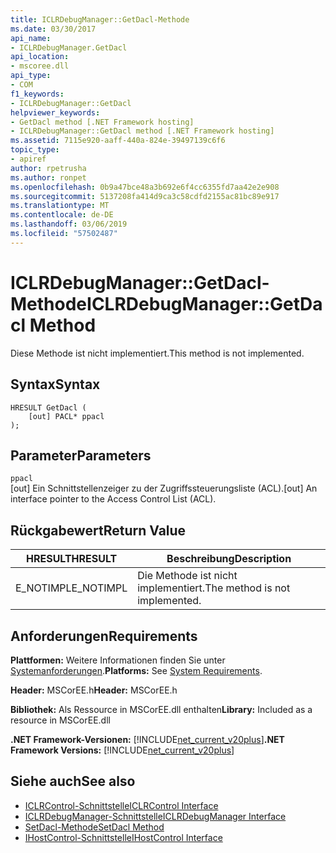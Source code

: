 ```yaml
---
title: ICLRDebugManager::GetDacl-Methode
ms.date: 03/30/2017
api_name:
- ICLRDebugManager.GetDacl
api_location:
- mscoree.dll
api_type:
- COM
f1_keywords:
- ICLRDebugManager::GetDacl
helpviewer_keywords:
- GetDacl method [.NET Framework hosting]
- ICLRDebugManager::GetDacl method [.NET Framework hosting]
ms.assetid: 7115e920-aaff-440a-824e-39497139c6f6
topic_type:
- apiref
author: rpetrusha
ms.author: ronpet
ms.openlocfilehash: 0b9a47bce48a3b692e6f4cc6355fd7aa42e2e908
ms.sourcegitcommit: 5137208fa414d9ca3c58cdfd2155ac81bc89e917
ms.translationtype: MT
ms.contentlocale: de-DE
ms.lasthandoff: 03/06/2019
ms.locfileid: "57502487"
---
```

# <a name="iclrdebugmanagergetdacl-method"></a><span data-ttu-id="f7846-102">ICLRDebugManager::GetDacl-Methode</span><span class="sxs-lookup"><span data-stu-id="f7846-102">ICLRDebugManager::GetDacl Method</span></span>
<span data-ttu-id="f7846-103">Diese Methode ist nicht implementiert.</span><span class="sxs-lookup"><span data-stu-id="f7846-103">This method is not implemented.</span></span>  
  
## <a name="syntax"></a><span data-ttu-id="f7846-104">Syntax</span><span class="sxs-lookup"><span data-stu-id="f7846-104">Syntax</span></span>  
  
```  
HRESULT GetDacl (  
    [out] PACL* ppacl  
);  
```  
  
## <a name="parameters"></a><span data-ttu-id="f7846-105">Parameter</span><span class="sxs-lookup"><span data-stu-id="f7846-105">Parameters</span></span>  
 `ppacl`  
 <span data-ttu-id="f7846-106">[out] Ein Schnittstellenzeiger zu der Zugriffssteuerungsliste (ACL).</span><span class="sxs-lookup"><span data-stu-id="f7846-106">[out] An interface pointer to the Access Control List (ACL).</span></span>  
  
## <a name="return-value"></a><span data-ttu-id="f7846-107">Rückgabewert</span><span class="sxs-lookup"><span data-stu-id="f7846-107">Return Value</span></span>  
  
|<span data-ttu-id="f7846-108">HRESULT</span><span class="sxs-lookup"><span data-stu-id="f7846-108">HRESULT</span></span>|<span data-ttu-id="f7846-109">Beschreibung</span><span class="sxs-lookup"><span data-stu-id="f7846-109">Description</span></span>|  
|-------------|-----------------|  
|<span data-ttu-id="f7846-110">E_NOTIMPL</span><span class="sxs-lookup"><span data-stu-id="f7846-110">E_NOTIMPL</span></span>|<span data-ttu-id="f7846-111">Die Methode ist nicht implementiert.</span><span class="sxs-lookup"><span data-stu-id="f7846-111">The method is not implemented.</span></span>|  
  
## <a name="requirements"></a><span data-ttu-id="f7846-112">Anforderungen</span><span class="sxs-lookup"><span data-stu-id="f7846-112">Requirements</span></span>  
 <span data-ttu-id="f7846-113">**Plattformen:** Weitere Informationen finden Sie unter [Systemanforderungen](../../../../docs/framework/get-started/system-requirements.md).</span><span class="sxs-lookup"><span data-stu-id="f7846-113">**Platforms:** See [System Requirements](../../../../docs/framework/get-started/system-requirements.md).</span></span>  
  
 <span data-ttu-id="f7846-114">**Header:** MSCorEE.h</span><span class="sxs-lookup"><span data-stu-id="f7846-114">**Header:** MSCorEE.h</span></span>  
  
 <span data-ttu-id="f7846-115">**Bibliothek:** Als Ressource in MSCorEE.dll enthalten</span><span class="sxs-lookup"><span data-stu-id="f7846-115">**Library:** Included as a resource in MSCorEE.dll</span></span>  
  
 <span data-ttu-id="f7846-116">**.NET Framework-Versionen:** [!INCLUDE[net_current_v20plus](../../../../includes/net-current-v20plus-md.md)]</span><span class="sxs-lookup"><span data-stu-id="f7846-116">**.NET Framework Versions:** [!INCLUDE[net_current_v20plus](../../../../includes/net-current-v20plus-md.md)]</span></span>  
  
## <a name="see-also"></a><span data-ttu-id="f7846-117">Siehe auch</span><span class="sxs-lookup"><span data-stu-id="f7846-117">See also</span></span>
- [<span data-ttu-id="f7846-118">ICLRControl-Schnittstelle</span><span class="sxs-lookup"><span data-stu-id="f7846-118">ICLRControl Interface</span></span>](../../../../docs/framework/unmanaged-api/hosting/iclrcontrol-interface.md)
- [<span data-ttu-id="f7846-119">ICLRDebugManager-Schnittstelle</span><span class="sxs-lookup"><span data-stu-id="f7846-119">ICLRDebugManager Interface</span></span>](../../../../docs/framework/unmanaged-api/hosting/iclrdebugmanager-interface.md)
- [<span data-ttu-id="f7846-120">SetDacl-Methode</span><span class="sxs-lookup"><span data-stu-id="f7846-120">SetDacl Method</span></span>](../../../../docs/framework/unmanaged-api/hosting/iclrdebugmanager-setdacl-method.md)
- [<span data-ttu-id="f7846-121">IHostControl-Schnittstelle</span><span class="sxs-lookup"><span data-stu-id="f7846-121">IHostControl Interface</span></span>](../../../../docs/framework/unmanaged-api/hosting/ihostcontrol-interface.md)
